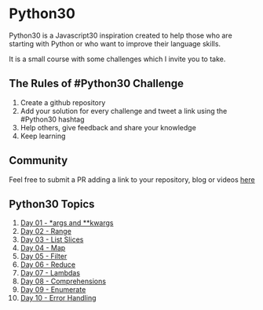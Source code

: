 # Python30

Python30 is a Javascript30 inspiration created to help those who are starting with Python or who want to improve their language skills.

It is a small course with some challenges which I invite you to take.

## The Rules of #Python30 Challenge

1. Create a github repository
2. Add your solution for every challenge and tweet a link using the #Python30 hashtag
3. Help others, give feedback and share your knowledge
4. Keep learning

## Community

Feel free to submit a PR adding a link to your repository, blog or videos [here](COMMUNITY.md)

## Python30 Topics

1. [Day 01 - *args and **kwargs](Day%2001%20-%20args%20and%20kwargs/)
2. [Day 02 - Range](Day%2002%20-%20Range/)
3. [Day 03 - List Slices](Day%2003%20-%20List%20Slices/)
4. [Day 04 - Map](Day%2004%20-%20Map/)
5. [Day 05 - Filter](Day%2005%20-%20Filter/)
6. [Day 06 - Reduce](Day%2006%20-%20Reduce/)
7. [Day 07 - Lambdas](Day%2007%20-%20Lambdas/)
8. [Day 08 - Comprehensions](Day%2008%20-%20Comprehensions/)
9. [Day 09 - Enumerate](Day%2009%20-%20Enumerate/)
10. [Day 10 - Error Handling](Day%2010%20-%20Error%20Handling/)
